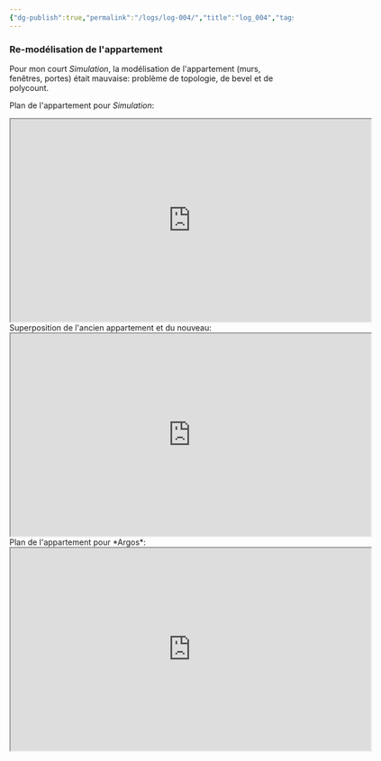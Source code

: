 ```yaml
---
{"dg-publish":true,"permalink":"/logs/log-004/","title":"log_004","tags":["log"],"created":"2025-01-20","updated":"2025-01-20"}
---
```


### Re-modélisation de l'appartement

Pour mon court *Simulation*, la modélisation de l'appartement (murs, fenêtres, portes) était mauvaise: problème de topologie, de bevel et de polycount.

Plan de l'appartement pour *Simulation*:
<iframe src="https://drive.google.com/file/d/1wGCfOQkWvXgbUXOf4H27GnbqxbRW5gr1/preview" width="640" height="360" allow="autoplay"></iframe>
Superposition de l'ancien appartement et du nouveau:
<iframe src="https://drive.google.com/file/d/1k4OHHv7-LuzjMCduHnpTbPOW1KSnMv_K/preview" width="640" height="360" allow="autoplay"></iframe>
Plan de l'appartement pour *Argos*:
<iframe src="https://drive.google.com/file/d/1QCtlc9yhaAvLErB8QomZvTSx-tPGG1oP/preview" width="640" height="360" allow="autoplay"></iframe>
